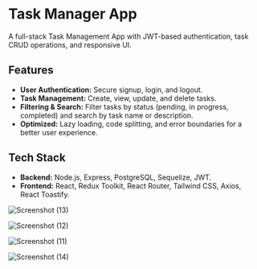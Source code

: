 # Task Manager App

A full-stack Task Management App with JWT-based authentication, task CRUD operations, and responsive UI.

## Features

- **User Authentication:** Secure signup, login, and logout.
- **Task Management:** Create, view, update, and delete tasks.
- **Filtering & Search:** Filter tasks by status (pending, in progress, completed) and search by task name or description.
- **Optimized:** Lazy loading, code splitting, and error boundaries for a better user experience.

## Tech Stack
- **Backend:** Node.js, Express, PostgreSQL, Sequelize, JWT.
- **Frontend:** React, Redux Toolkit, React Router, Tailwind CSS, Axios, React Toastify.

![Screenshot (13)](https://github.com/user-attachments/assets/3d1696a1-6b82-4521-88fe-7d9ef1fcbfdd)

![Screenshot (12)](https://github.com/user-attachments/assets/66e3b5e1-7387-4777-956f-1487368cacda)

![Screenshot (11)](https://github.com/user-attachments/assets/ffc827c7-86d8-4832-831b-5b118876cb6b)

![Screenshot (14)](https://github.com/user-attachments/assets/57ce9583-ce9b-4962-8032-155c5aed8bc1)

